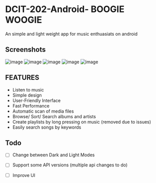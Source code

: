 # DCIT-202-Android-  BOOGIE WOOGIE
An simple and light weight app for music enthuasiats on android

## Screenshots
![image](https://github.com/Khofcode/DCIT-202-Android-/assets/103074419/b8845bb7-4c7c-4760-a8b8-34b9884faba2)
![image](https://github.com/Khofcode/DCIT-202-Android-/assets/103074419/544a96d5-2a42-4bd1-81c1-ba3ca6e712b9)
![image](https://github.com/Khofcode/DCIT-202-Android-/assets/103074419/665497ea-11d0-46c6-91b3-c65472111a69)
![image](https://github.com/Khofcode/DCIT-202-Android-/assets/103074419/9169ed6f-d6b8-458c-a279-c4443dc4595d)
![image](https://github.com/Khofcode/DCIT-202-Android-/assets/103074419/035a8a2d-273a-4a85-b900-9daba42b59d9)






## FEATURES

  * Listen to music
  * Simple design
  * User-Friendly Interface
  * Fast Performance
  * Automatic scan of media files
  * Browse/ Sort/ Search albums and artists
  * Create playlists by long pressing on music (removed due to issues)
  * Easily search songs by keywords




## Todo

  - [ ] Change between Dark and Light Modes
  
  - [ ] Support some API versions (multiple api changes to do)
  
  - [ ] Improve UI
   
